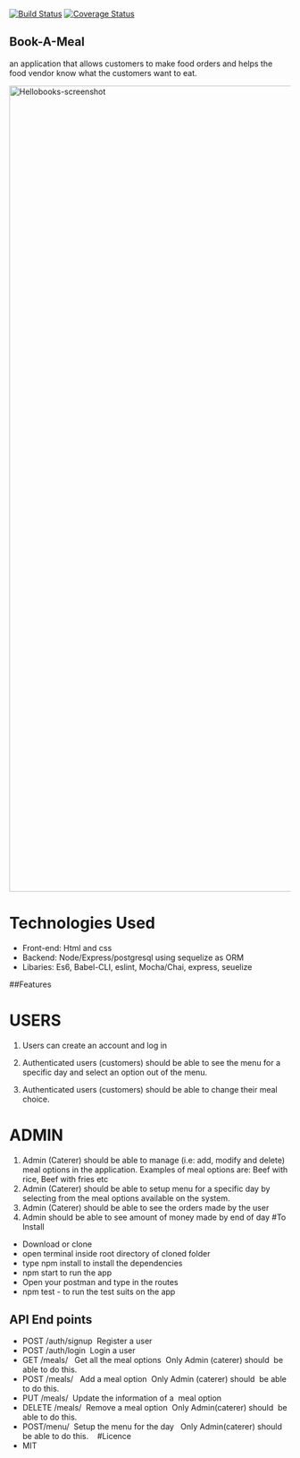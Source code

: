 [![Build Status](https://travis-ci.org/phemonick/Book-A-Meal.svg?branch=develop)](https://travis-ci.org/phemonick/Book-A-Meal)
[![Coverage Status](https://coveralls.io/repos/github/phemonick/Book-A-Meal/badge.svg?branch=develop)](https://coveralls.io/github/phemonick/Book-A-Meal?branch=dummy-dev)
## Book-A-Meal
 an application that allows customers to make food orders and helps the food
vendor know what the customers want to eat.

<img width="1440" alt="Hellobooks-screenshot" src="/screenshot/screen.png">
<br />

# Technologies Used
- Front-end: Html and css
- Backend: Node/Express/postgresql using sequelize as ORM
- Libaries: Es6, Babel-CLI, eslint, Mocha/Chai, express, seuelize

##Features
# USERS
1. Users can create an account and log in

2. Authenticated users (customers) should be able to see the menu for a specific day and
select an option out of the menu.
3. Authenticated users (customers) should be able to change their meal choice.


# ADMIN
1. Admin (Caterer) should be able to manage (i.e: add, modify and delete) meal options in
the application. Examples of meal options are: Beef with rice, Beef with fries etc
2. Admin (Caterer) should be able to setup menu for a specific day by selecting from the
meal options available on the system.
3. Admin (Caterer) should be able to see the orders made by the user
4. Admin should be able to see amount of money made by end of day
#To Install 

- Download or clone
- open terminal inside root directory of cloned folder
- type npm install to install the dependencies
- npm start to run the app
- Open your postman and type in the routes
- npm test - to run the test suits on the app

## API End points
- POST /auth/signup     Register a user   
- POST /auth/login      Login a user   
- GET /meals/            Get all the meal options  Only Admin (caterer) should  be able to do this. 
- POST /meals/           Add a meal option  Only Admin (caterer) should  be able to do this. 
- PUT /meals/<mealId>    Update the information of a  meal option 
- DELETE /meals/<mealId>  Remove a meal option  Only Admin(caterer) should  be able to do this. 
- POST/menu/              Setup the menu for the day   Only Admin(caterer) should  be able to do this. 
  
#Licence
- MIT
